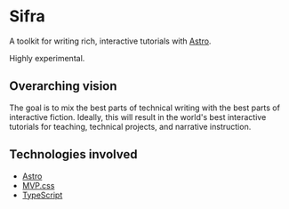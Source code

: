 # Sifra

A toolkit for writing rich, interactive tutorials with [Astro](https://astro.build).

Highly experimental.

## Overarching vision

The goal is to mix the best parts of technical writing with the best parts of interactive fiction. Ideally, this will result in the world's best interactive tutorials for teaching, technical projects, and narrative instruction.

## Technologies involved

* [Astro](https://astro.build)
* [MVP.css](https://andybrewer.github.io/mvp/)
* [TypeScript](https://www.typescriptlang.org/)